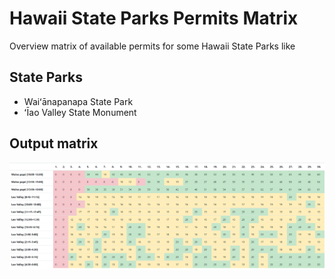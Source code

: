 # Hawaii State Parks Permits Matrix

Overview matrix of available permits for some Hawaii State Parks like

## State Parks

* Waiʻānapanapa State Park
* ʻĪao Valley State Monument

## Output matrix
![img.png](img.png)